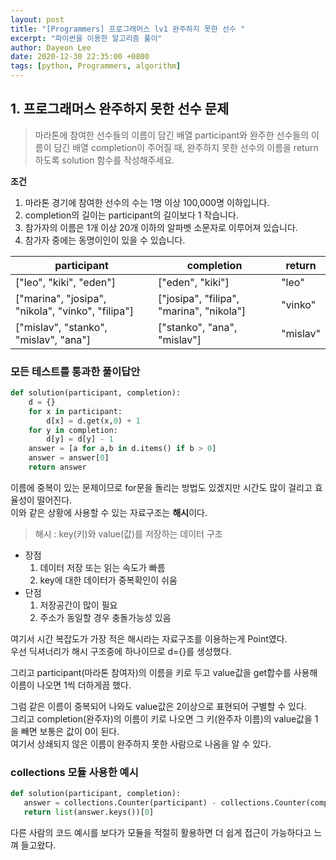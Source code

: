 ```yaml
---
layout: post
title: "[Programmers] 프로그래머스 lv1 완주하지 못한 선수 "
excerpt: "파이썬을 이용한 알고리즘 풀이"
author: Dayeon Lee
date: 2020-12-30 22:35:00 +0800
tags: [python, Programmers, algorithm]
---
```



## 1. 프로그래머스 완주하지 못한 선수 문제  
> 마라톤에 참여한 선수들의 이름이 담긴 배열 participant와 완주한 선수들의 이름이 담긴 배열 completion이 주어질 때, 완주하지 못한 선수의 이름을 return 하도록 solution 함수를 작성해주세요.

**조건**
1. 마라톤 경기에 참여한 선수의 수는 1명 이상 100,000명 이하입니다.
2. completion의 길이는 participant의 길이보다 1 작습니다.
3. 참가자의 이름은 1개 이상 20개 이하의 알파벳 소문자로 이루어져 있습니다.
4. 참가자 중에는 동명이인이 있을 수 있습니다.


|participant|completion|return|
|--|--|--|
|["leo", "kiki", "eden"]|["eden", "kiki"]|"leo"|
|["marina", "josipa", "nikola", "vinko", "filipa"]|["josipa", "filipa", "marina", "nikola"]|"vinko"|
|["mislav", "stanko", "mislav", "ana"]|["stanko", "ana", "mislav"]|"mislav"|


### 모든 테스트를 통과한 풀이답안

```Python
def solution(participant, completion):
    d = {}
    for x in participant:
        d[x] = d.get(x,0) + 1
    for y in completion:
        d[y] = d[y] - 1
    answer = [a for a,b in d.items() if b > 0]
    answer = answer[0]
    return answer
  ```


이름에 중복이 있는 문제이므로 for문을 돌리는 방법도 있겠지만 시간도 많이 걸리고 효율성이 떨어진다.  
이와 같은 상황에 사용할 수 있는 자료구조는 **해시**이다.  

> 해시 : key(키)와 value(값)를 저장하는 데이터 구조 

- 장점
    1. 데이터 저장 또는 읽는 속도가 빠름 
    2. key에 대한 데이터가 중복확인이 쉬움
- 단점
    1. 저장공간이 많이 필요
    2. 주소가 동일할 경우 충돌가능성 있음 
    
    

여기서 시간 복잡도가 가장 적은 해시라는 자료구조를 이용하는게 Point였다.  
우선 딕셔너리가 해시 구조중에 하나이므로 d={}를 생성했다.   

그리고 participant(마라톤 참여자)의 이름을 키로 두고 value값을 get합수를 사용해 이름이 나오면 1씩 더하게끔 했다.   

그럼 같은 이름이 중복되어 나와도 value값은 2이상으로 표현되어 구별할 수 있다.  
그리고 completion(완주자)의 이름이 키로 나오면 그 키(완주자 이름)의 value값을 1을 빼면 보통은 값이 0이 된다.   
여기서 상쇄되지 않은 이름이 완주하지 못한 사람으로 나옴을 알 수 있다.   



### collections 모듈 사용한 예시 
 ```Python
 def solution(participant, completion):
    answer = collections.Counter(participant) - collections.Counter(completion)
    return list(answer.keys())[0]

 ```
 
 다른 사람의 코드 예시를 보다가 모듈을 적절히 활용하면 더 쉽게 접근이 가능하다고 느껴 들고왔다.  
 
 
